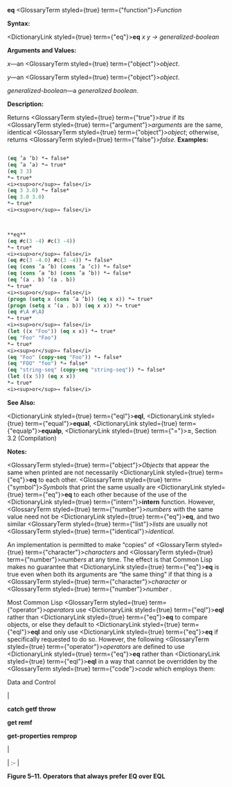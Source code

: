 **eq** <GlossaryTerm styled={true} term={"function"}><i>Function</i></GlossaryTerm> 



**Syntax:** 



<DictionaryLink styled={true} term={"eq"}><b>eq</b></DictionaryLink> *x y → generalized-boolean* 



**Arguments and Values:** 



*x*—an <GlossaryTerm styled={true} term={"object"}><i>object</i></GlossaryTerm>. 



*y*—an <GlossaryTerm styled={true} term={"object"}><i>object</i></GlossaryTerm>. 



*generalized-boolean*—a *generalized boolean*. 



**Description:** 



Returns <GlossaryTerm styled={true} term={"true"}><i>true</i></GlossaryTerm> if its <GlossaryTerm styled={true} term={"argument"}><i>arguments</i></GlossaryTerm> are the same, identical <GlossaryTerm styled={true} term={"object"}><i>object</i></GlossaryTerm>; otherwise, returns <GlossaryTerm styled={true} term={"false"}><i>false</i></GlossaryTerm>. **Examples:**
```lisp

(eq ’a ’b) *→ false* 
(eq ’a ’a) *→ true* 
(eq 3 3) 
*→ true* 
<i><sup>or</sup>→ false</i> 
(eq 3 3.0) *→ false* 
(eq 3.0 3.0) 
*→ true* 
<i><sup>or</sup>→ false</i> 



**eq** 
(eq #c(3 -4) #c(3 -4)) 
*→ true* 
<i><sup>or</sup>→ false</i> 
(eq #c(3 -4.0) #c(3 -4)) *→ false* 
(eq (cons ’a ’b) (cons ’a ’c)) *→ false* 
(eq (cons ’a ’b) (cons ’a ’b)) *→ false* 
(eq ’(a . b) ’(a . b)) 
*→ true* 
<i><sup>or</sup>→ false</i> 
(progn (setq x (cons ’a ’b)) (eq x x)) *→ true* 
(progn (setq x ’(a . b)) (eq x x)) *→ true* 
(eq #\A #\A) 
*→ true* 
<i><sup>or</sup>→ false</i> 
(let ((x "Foo")) (eq x x)) *→ true* 
(eq "Foo" "Foo") 
*→ true* 
<i><sup>or</sup>→ false</i> 
(eq "Foo" (copy-seq "Foo")) *→ false* 
(eq "FOO" "foo") *→ false* 
(eq "string-seq" (copy-seq "string-seq")) *→ false* 
(let ((x 5)) (eq x x)) 
*→ true* 
<i><sup>or</sup>→ false</i> 

```
**See Also:** 



<DictionaryLink styled={true} term={"eql"}><b>eql</b></DictionaryLink>, <DictionaryLink styled={true} term={"equal"}><b>equal</b></DictionaryLink>, <DictionaryLink styled={true} term={"equalp"}><b>equalp</b></DictionaryLink>, <DictionaryLink styled={true} term={"="}><b>=</b></DictionaryLink>, Section 3.2 (Compilation) 



**Notes:** 



<GlossaryTerm styled={true} term={"object"}><i>Objects</i></GlossaryTerm> that appear the same when printed are not necessarily <DictionaryLink styled={true} term={"eq"}><b>eq</b></DictionaryLink> to each other. <GlossaryTerm styled={true} term={"symbol"}><i>Symbols</i></GlossaryTerm> that print the same usually are <DictionaryLink styled={true} term={"eq"}><b>eq</b></DictionaryLink> to each other because of the use of the <DictionaryLink styled={true} term={"intern"}><b>intern</b></DictionaryLink> function. However, <GlossaryTerm styled={true} term={"number"}><i>numbers</i></GlossaryTerm> with the same value need not be <DictionaryLink styled={true} term={"eq"}><b>eq</b></DictionaryLink>, and two similar <GlossaryTerm styled={true} term={"list"}><i>lists</i></GlossaryTerm> are usually not <GlossaryTerm styled={true} term={"identical"}><i>identical</i></GlossaryTerm>. 



An implementation is permitted to make “copies” of <GlossaryTerm styled={true} term={"character"}><i>characters</i></GlossaryTerm> and <GlossaryTerm styled={true} term={"number"}><i>numbers</i></GlossaryTerm> at any time. The effect is that Common Lisp makes no guarantee that <DictionaryLink styled={true} term={"eq"}><b>eq</b></DictionaryLink> is true even when both its arguments are “the same thing” if that thing is a <GlossaryTerm styled={true} term={"character"}><i>character</i></GlossaryTerm> or <GlossaryTerm styled={true} term={"number"}><i>number</i></GlossaryTerm> . 



Most Common Lisp <GlossaryTerm styled={true} term={"operator"}><i>operators</i></GlossaryTerm> use <DictionaryLink styled={true} term={"eql"}><b>eql</b></DictionaryLink> rather than <DictionaryLink styled={true} term={"eq"}><b>eq</b></DictionaryLink> to compare objects, or else they default to <DictionaryLink styled={true} term={"eql"}><b>eql</b></DictionaryLink> and only use <DictionaryLink styled={true} term={"eq"}><b>eq</b></DictionaryLink> if specifically requested to do so. However, the following <GlossaryTerm styled={true} term={"operator"}><i>operators</i></GlossaryTerm> are defined to use <DictionaryLink styled={true} term={"eq"}><b>eq</b></DictionaryLink> rather than <DictionaryLink styled={true} term={"eql"}><b>eql</b></DictionaryLink> in a way that cannot be overridden by the <GlossaryTerm styled={true} term={"code"}><i>code</i></GlossaryTerm> which employs them: 



Data and Control 











|<p>**catch getf throw** </p><p>**get remf** </p><p>**get-properties remprop**</p>|

| :- |





**Figure 5–11. Operators that always prefer EQ over EQL** 



